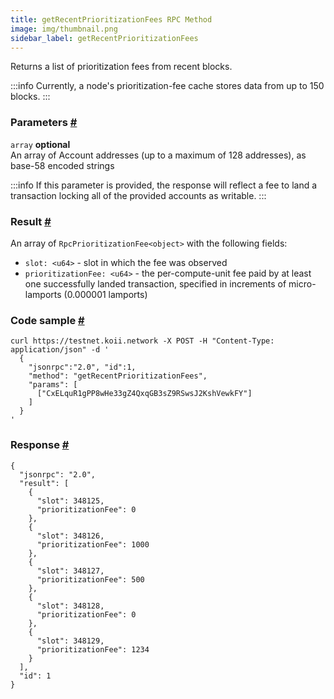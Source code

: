 ```yaml
--- 
title: getRecentPrioritizationFees RPC Method 
image: img/thumbnail.png 
sidebar_label: getRecentPrioritizationFees 
---  
```


Returns a list of prioritization fees from recent blocks.

:::info
Currently, a node's prioritization-fee cache stores data from up to 150 blocks.
:::
### Parameters [#](#parameters)  
`array` **optional**  
An array of Account addresses (up to a maximum of 128 addresses), as base-58 encoded strings

:::info
If this parameter is provided, the response will reflect a fee to land a transaction locking all of the provided accounts as writable.
:::  
### Result [#](#result)

An array of `RpcPrioritizationFee<object>` with the following fields:

*   `slot: <u64>` - slot in which the fee was observed
*   `prioritizationFee: <u64>` - the per-compute-unit fee paid by at least one successfully landed transaction, specified in increments of micro-lamports (0.000001 lamports)

### Code sample [#](#code-sample)

```
curl https://testnet.koii.network -X POST -H "Content-Type: application/json" -d '
  {
    "jsonrpc":"2.0", "id":1,
    "method": "getRecentPrioritizationFees",
    "params": [
      ["CxELquR1gPP8wHe33gZ4QxqGB3sZ9RSwsJ2KshVewkFY"]
    ]
  }
'
```


### Response [#](#response)

```
{
  "jsonrpc": "2.0",
  "result": [
    {
      "slot": 348125,
      "prioritizationFee": 0
    },
    {
      "slot": 348126,
      "prioritizationFee": 1000
    },
    {
      "slot": 348127,
      "prioritizationFee": 500
    },
    {
      "slot": 348128,
      "prioritizationFee": 0
    },
    {
      "slot": 348129,
      "prioritizationFee": 1234
    }
  ],
  "id": 1
}
```
